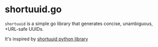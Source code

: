 # shortuuid.go

``shortuuid`` is a simple go library that generates concise, unambiguous,
+URL-safe UUIDs. 

It's inspired by [shortuuid python library](https://github.com/stochastic-technologies/shortuuid)


